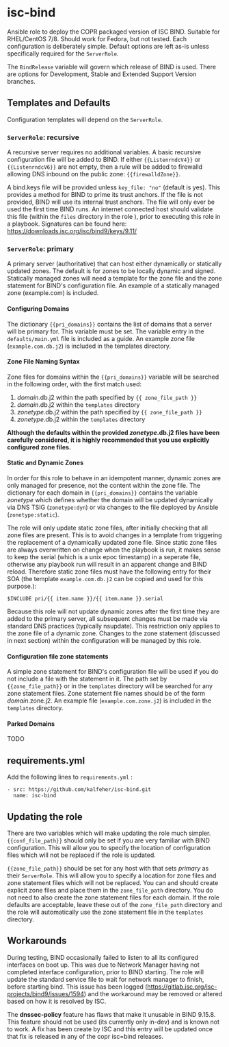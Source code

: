 # isc-bind
Ansible role to deploy the COPR packaged version of ISC BIND. Suitable for RHEL/CentOS 7/8. Should work for Fedora, but not tested. Each configuration is deliberately simple. Default options are left as-is unless specifically required for the `ServerRole`.

The `BindRelease` variable will govern which release of BIND is used. There are options for Development, Stable and Extended Support Version branches.

## Templates and Defaults
Configuration templates will depend on the `ServerRole`.

### `ServerRole`: recursive
A recursive server requires no additional variables.
A basic recursive configuration file will be added to BIND.
If either `{{ListenrndcV4}}` or `{{ListenrndcV6}}` are not empty, then a rule will be added to firewalld allowing DNS inbound on the public zone:  `{{firewalldZone}}`.

A bind.keys file will be provided unless `key_file: "no"` (default is yes). This provides a method for BIND to prime its trust anchors. If the file is not provided, BIND will use its internal trust anchors. The file will only ever be used the first time BIND runs. An internet connected host should validate this file (within the `files` directory in the role ), prior to executing this role in a playbook. Signatures can be found here: https://downloads.isc.org/isc/bind9/keys/9.11/

### `ServerRole`: primary
A primary server (authoritative) that can host either dynamically or statically updated zones. The default is for zones to be locally dynamic and signed.
Statically managed zones will need a template for the zone file and the zone statement for BIND's configuration file. An example of a statically managed zone (example.com) is included.

#### Configuring Domains
The dictionary `{{pri_domains}}` contains the list of domains that a server will be primary for. This variable must be set. The variable entry in the `defaults/main.yml` file is included as a guide.
An example zone file (`example.com.db.j2`) is included in the templates directory.

#### Zone File Naming Syntax
Zone files for domains within the `{{pri_domains}}` variable will be searched in the following order, with the first match used:
1. _domain_.db.j2 within the path specified by `{{ zone_file_path }}`
2. _domain_.db.j2 within the `templates` directory
3. _zonetype_.db.j2 within the path specified by `{{ zone_file_path }}`
4. _zonetype_.db.j2 within the `templates` directory

**Although the defaults within the provided _zonetype_.db.j2 files have been carefully considered, it is highly recommended that you use explicitly configured zone files.**

#### Static and Dynamic Zones
In order for this role to behave in an idempotent manner, dynamic zones are only managed for presence, not the content within the zone file.
The dictionary for each domain in `{{pri_domains}}` contains the variable *zonetype* which defines whether the domain will be updated dynamically via DNS TSIG (`zonetype:dyn`) or via changes to the file deployed by Ansible (`zonetype:static`).

The role will only update static zone files, after initially checking that all zone files are present. This is to avoid changes in a template from triggering the replacement of a dynamically updated zone file. Since static zone files are always overwritten on change when the playbook is run, it makes sense to keep the serial (which is a unix epoc timestamp) in a seperate file, otherwise any playbook run will result in an apparent change and BIND reload. Therefore static zone files must have the following entry for their SOA (the template `example.com.db.j2` can be copied and used for this purpose.):

~~~
$INCLUDE pri/{{ item.name }}/{{ item.name }}.serial
~~~

Because this role will not update dynamic zones after the first time they are added to the primary server, all subsequent changes must be made via standard DNS practices (typically nsupdate). This restriction only applies to the zone file of a dynamic zone. Changes to the zone statement (discussed in next section) within the configuration will be managed by this role.

#### Configuration file zone statements
A simple zone statement for BIND's configuration file will be used if you do not include a file with the statement in it. The path set by `{{zone_file_path}}` or in the `templates` directory will be searched for any zone statement files. Zone statement file names should be of the form _domain_.zone.j2. An example file (`example.com.zone.j2`) is included in the `templates` directory.

#### Parked Domains
TODO

## requirements.yml
Add the following lines to `requirements.yml` :
~~~
- src: https://github.com/kalfeher/isc-bind.git
  name: isc-bind
~~~

## Updating the role
There are two variables which will make updating the role much simpler.
`{{conf_file_path}}` should only be set if you are very familiar with BIND configuration. This will allow you to specify the location of configuration files which will not be replaced if the role is updated.

`{{zone_file_path}}` should be set for any host with that sets _primary_ as their `ServerRole`. This will allow you to specify a location for zone files and zone statement files which will not be replaced. You can and should create explicit zone files and place them in the `zone_file_path` directory. You do not need to also create the zone statement files for each domain. If the role defaults are acceptable, leave these out of the `zone_file_path` directory and the role will automatically use the zone statement file in the `templates` directory.

## Workarounds
During testing, BIND occasionally failed to listen to all its configured interfaces on boot up. This was due to Network Manager having not completed interface configuration, prior to BIND starting. The role will update the standard service file to wait for network manager to finish, before starting bind. This issue has been logged (https://gitlab.isc.org/isc-projects/bind9/issues/1594) and the workaround may be removed or altered based on how it is resolved by ISC.

The **dnssec-policy** feature has flaws that make it unusable in BIND 9.15.8. This feature should not be used (its currently only in-dev) and is known not to work. A fix has been create by ISC and this entry will be updated once that fix is released in any of the copr isc=bind releases.
